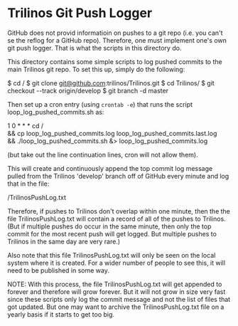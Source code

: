 # Trilinos Git Push Logger

GitHub does not provid informatioin on pushes to a git repo (i.e. you can't se
the reflog for a GitHub repo).  Therefore, one must implement one's own git
push logger.  That is what the scripts in this directory do.

This directory contains some simple scripts to log pushed commits to the main
Trilinos git repo.  To set this up, simply do the following:

  $ cd <some-base-dir>/
  $ git clone git@github.com:trilinos/Trilinos.git
  $ cd Trilinos/
  $ git checkout --track origin/develop
  $ git branch -d master

Then set up a cron entry (using `crontab -e`) that runs the script
loop_log_pushed_commits.sh as:

  1  0  *  *  *  cd <some-base-dir>/ \
    && cp loop_log_pushed_commits.log loop_log_pushed_commits.last.log \
    && ./loop_log_pushed_commits.sh &> loop_log_pushed_commits.log

(but take out the line continuation lines, cron will not allow them).

This will create and continuously append the top commit log message pulled
from the Trilinos 'develop' branch off of GitHub every minute and log that in
the file:

  <some-base-dir>/TrilinosPushLog.txt

Therefore, if pushes to Trilinos don't overlap within one minute, then the the
file TrilinosPushLog.txt will contain a record of all of the pushes to
Trilinos.  (But if multiple pushes do occur in the same minute, then only the
top commit for the most recent push will get logged.  But multiple pushes to
Trilinos in the same day are very rare.)

Also note that this file TrilinosPushLog.txt will only be seen on the local
system where it is created.  For a wider number of people to see this, it will
need to be published in some way.

NOTE: With this process, the file TrilinosPushLog.txt will get appended to
forever and therefore will grow forever.  But it will not grow in size very
fast since these scripts only log the commit message and not the list of files
that got updated.  But one may want to archive the TrilinosPushLog.txt file on
a yearly basis if it starts to get too big.
